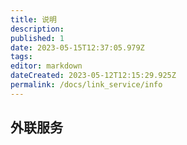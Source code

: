 ```yaml
---
title: 说明
description:
published: 1
date: 2023-05-15T12:37:05.979Z
tags:
editor: markdown
dateCreated: 2023-05-12T12:15:29.925Z
permalink: /docs/link_service/info
---
```


## 外联服务
